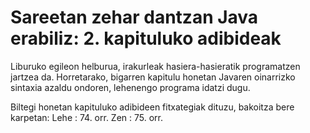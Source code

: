 # Sareetan zehar dantzan Java erabiliz: 2. kapituluko adibideak
Liburuko egileon helburua, irakurleak hasiera-hasieratik programatzen jartzea da. Horretarako, bigarren kapitulu honetan Javaren oinarrizko sintaxia azaldu ondoren, lehenengo programa idatzi dugu.


Biltegi honetan kapituluko adibideen fitxategiak dituzu, bakoitza bere karpetan:
  Lehe    : 74. orr.
  Zen     : 75. orr.
